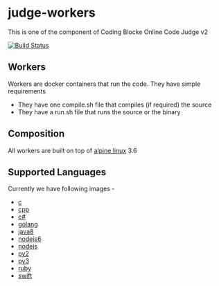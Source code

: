 # judge-workers

This is one of the component of Coding Blocke Online Code Judge v2

[![Build Status](https://travis-ci.org/coding-blocks/judge-workers.svg?branch=master)](https://travis-ci.org/coding-blocks/judge-workers)

## Workers

Workers are docker containers that run the code. They have simple requirements

 - They have one compile.sh file that compiles (if required) the source
 - They have a run.sh file that runs the source or the binary

## Composition

All workers are built on top of [alpine linux](https://alpinelinux.org/) 3.6

## Supported Languages

Currently we have following images -

 - [c](containers/c)
 - [cpp](containers/cpp)
 - [c#](containers/csharp)
 - [golang](containers/golang)
 - [java8](containers/java8)
 - [nodejs6](containers/nodejs6)
 - [nodejs](containers/nodejs8)
 - [py2](containers/py2)
 - [py3](containers/py3)
 - [ruby](containers/ruby)
 - [swift](containers/swift)
